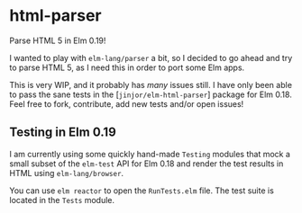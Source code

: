 # html-parser

Parse HTML 5 in Elm 0.19!

I wanted to play with `elm-lang/parser` a bit, so I decided to go ahead
and try to parse HTML 5, as I need this in order to port some Elm apps.

This is very WIP, and it probably has _many_ issues still. I have only
been able to pass the sane tests in the [`jinjor/elm-html-parser`] package
for Elm 0.18. Feel free to fork, contribute, add new tests and/or open issues!

## Testing in Elm 0.19

I am currently using some quickly hand-made `Testing` modules that mock
a small subset of the `elm-test` API for Elm 0.18 and render the test results
in HTML using `elm-lang/browser`.

You can use `elm reactor` to open the `RunTests.elm` file. The test suite
is located in the `Tests` module.
